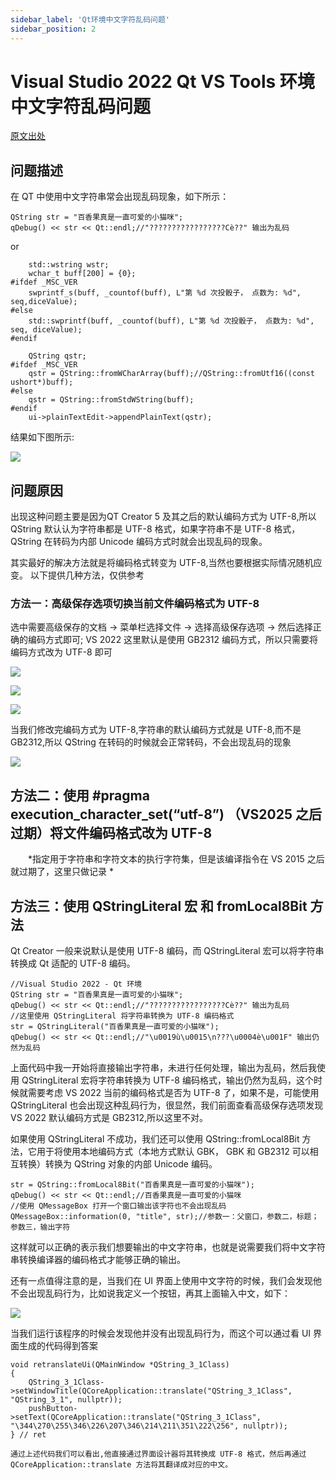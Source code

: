 ```yaml
---
sidebar_label: 'Qt环境中文字符乱码问题'
sidebar_position: 2
---
```


# Visual Studio 2022 Qt VS Tools 环境中文字符乱码问题

[原文出处](https://blog.csdn.net/m0_51005282/article/details/142308244)

## 问题描述

在 QT 中使用中文字符串常会出现乱码现象，如下所示：

```
QString str = "百香果真是一直可爱的小猫咪";
qDebug() << str << Qt::endl;//"?????????????????Сè??" 输出为乱码
```
or
```
	std::wstring wstr;
	wchar_t buff[200] = {0};
#ifdef _MSC_VER
	swprintf_s(buff, _countof(buff), L"第 %d 次投骰子， 点数为: %d", seq,diceValue);
#else
	std::swprintf(buff, _countof(buff), L"第 %d 次投骰子， 点数为: %d", seq, diceValue);
#endif
	
	QString qstr;
#ifdef _MSC_VER
	qstr = QString::fromWCharArray(buff);//QString::fromUtf16((const ushort*)buff);
#else
	qstr = QString::fromStdWString(buff);
#endif
	ui->plainTextEdit->appendPlainText(qstr);
```

结果如下图所示:

![](./assets/1735223775583.png)

## 问题原因

出现这种问题主要是因为QT Creator 5 及其之后的默认编码方式为 UTF-8,所以 QString 默认认为字符串都是 UTF-8 格式，如果字符串不是 UTF-8 格式，QString 在转码为内部 Unicode 编码方式时就会出现乱码的现象。

其实最好的解决方法就是将编码格式转变为 UTF-8,当然也要根据实际情况随机应变。
以下提供几种方法，仅供参考

### 方法一：高级保存选项切换当前文件编码格式为 UTF-8

选中需要高级保存的文档 -> 菜单栏选择文件 -> 选择高级保存选项 -> 然后选择正确的编码方式即可; VS 2022 这里默认是使用 GB2312 编码方式，所以只需要将编码方式改为 UTF-8 即可

![](./assets/cf2d808b45fe4378bccd0317097d279e.png)

![](./assets/7f393a0c7a4145f1a42d222ddba5ca7c.png)

![](./assets/1b1d25630d3c45738aa5844913a5b601.png)

当我们修改完编码方式为 UTF-8,字符串的默认编码方式就是 UTF-8,而不是 GB2312,所以 QString 在转码的时候就会正常转码，不会出现乱码的现象

![](./assets/1735224394609.png)

## 方法二：使用 #pragma execution_character_set(“utf-8”) （VS2025 之后过期）将文件编码格式改为 UTF-8
  *指定用于字符串和字符文本的执行字符集，但是该编译指令在 VS 2015 之后就过期了，这里只做记录 *

## 方法三：使用 QStringLiteral 宏 和 fromLocal8Bit 方法

Qt Creator 一般来说默认是使用 UTF-8 编码，而 QStringLiteral 宏可以将字符串转换成 Qt 适配的 UTF-8 编码。

```
//Visual Studio 2022 - Qt 环境
QString str = "百香果真是一直可爱的小猫咪";
qDebug() << str << Qt::endl;//"?????????????????Сè??" 输出为乱码
//这里使用 QStringLiteral 将字符串转换为 UTF-8 编码格式
str = QStringLiteral("百香果真是一直可爱的小猫咪");
qDebug() << str << Qt::endl;//"\u0019ù\u0015\n???\u0004è\u001F" 输出仍然为乱码
```

上面代码中我一开始将直接输出字符串，未进行任何处理，输出为乱码，然后我使用 QStringLiteral 宏将字符串转换为 UTF-8 编码格式，输出仍然为乱码，这个时候就需要考虑 VS 2022 当前的编码格式是否为 UTF-8 了，如果不是，可能使用 QStringLiteral 也会出现这种乱码行为，很显然，我们前面查看高级保存选项发现 VS 2022 默认编码方式是 GB2312,所以这里不对。

如果使用 QStringLiteral 不成功，我们还可以使用 QString::fromLocal8Bit 方法，它用于将使用本地编码方式（本地方式默认 GBK， GBK 和 GB2312 可以相互转换）转换为 QString 对象的内部 Unicode 编码。

```
str = QString::fromLocal8Bit("百香果真是一直可爱的小猫咪");
qDebug() << str << Qt::endl;//百香果真是一直可爱的小猫咪
//使用 QMessageBox 打开一个窗口输出该字符也不会出现乱码
QMessageBox::information(0, "title", str);//参数一：父窗口，参数二，标题；参数三，输出字符
```

这样就可以正确的表示我们想要输出的中文字符串，也就是说需要我们将中文字符串转换编译器的编码格式才能够正确的输出。

还有一点值得注意的是，当我们在 UI 界面上使用中文字符的时候，我们会发现他不会出现乱码行为，比如说我定义一个按钮，再其上面输入中文，如下：

![](./assets/5f73c4dc6c6b4c5ba47356868122ef8f.png)

当我们运行该程序的时候会发现他并没有出现乱码行为，而这个可以通过看 UI 界面生成的代码得到答案

```
void retranslateUi(QMainWindow *QString_3_1Class)
{
    QString_3_1Class->setWindowTitle(QCoreApplication::translate("QString_3_1Class", "QString_3_1", nullptr));
    pushButton->setText(QCoreApplication::translate("QString_3_1Class", "\344\270\255\346\226\207\346\214\211\351\222\256", nullptr));
} // ret

通过上述代码我们可以看出,他直接通过界面设计器将其转换成 UTF-8 格式，然后再通过 QCoreApplication::translate 方法将其翻译成对应的中文。